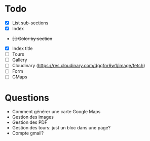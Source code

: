 # Todo
- [x] List sub-sections
- [x] Index
- ~~[ ] Color by section~~
- [x] Index title
- [ ] Tours
- [ ] Gallery
- [ ] Cloudinary (https://res.cloudinary.com/dggfnr6w1/image/fetch)
- [ ] Form
- [ ] GMaps

# Questions
- Comment générer une carte Google Maps
- Gestion des images
- Gestion des PDF
- Gestion des tours: just un bloc dans une page?
- Compte gmail?
